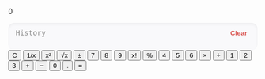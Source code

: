 <!DOCTYPE html>
<html lang="en">
<head>
<meta charset="UTF-8" />
<meta name="viewport" content="width=device-width, initial-scale=1" />
<title>Enhanced Calculator</title>
<style>
  @import url('https://fonts.googleapis.com/css2?family=Nunito:wght@400;700&display=swap');

  body {
    margin: 0;
    font-family: 'Nunito', sans-serif;
    background: linear-gradient(135deg,#f5f5f7, #d8d8db);
    color: #222;
    display: flex;
    justify-content: center;
    align-items: flex-start;
    min-height: 100vh;
    padding: 40px 20px;
  }
  body.alt-bg {
    background: linear-gradient(135deg, #e1e2e6, #fdfdfd);
  }

  .calculator-container {
    background:#363434;
    border-radius: 20px;
    width: 400px;
    box-shadow: 0 15px 40px rgba(0,0,0,0.15);
    padding: 30px 25px 50px;
    display: flex;
    flex-direction: column;
  }



  .display {
    background: #e2e3e7;
    border-radius: 15px;
    padding: 20px 15px;
    font-size: 2.75rem;
    text-align: right;
    overflow-x: auto;
    box-shadow: inset 0 5px 10px rgba(0,0,0,0.1);
    user-select: none;
    min-height: 60px;
    color: #222;
    font-weight: 600;
    font-family: monospace;
  }
  .history {
    margin-top: 15px;
    max-height: 115px;
    overflow-y: auto;
    border-radius: 12px;
    background: #f9f9fb;
    box-shadow: inset 0 3px 5px rgba(0,0,0,0.05);
    padding: 10px 15px;
    font-size: 0.9rem;
    line-height: 1.4;
    font-family: monospace;
    color: #555;
  }
  .history-header {
    display: flex;
    justify-content: space-between;
    align-items: center;
    color: #888;
    margin-bottom: 8px;
  }
  .btn-clear-history {
    cursor: pointer;
    background: transparent;
    border: none;
    color: #d9534f;
    font-weight: 700;
    font-size: 0.85rem;
    padding: 2px 6px;
    border-radius: 10px;
    transition: background 0.2s;
  }
  .btn-clear-history:hover {
    background: #d9534f;
    color: white;
  }

  .buttons {
    margin-top: 30px;
    display: grid;
    grid-template-columns: repeat(5, 1fr);
    grid-template-rows: repeat(5, 54px);
    gap: 12px;
  }

  button {
    font-size: 1.3rem;
    border-radius: 16px;
    border: none;
    background: #dedfe3;
    color: #333;
    box-shadow: 0 4px #b8bac0;
    cursor: pointer;
    transition: background 0.3s, transform 0.1s;
    user-select: none;
    display: flex;
    justify-content: center;
    align-items: center;
  }

  button:active {
    transform: translateY(2px);
    box-shadow: 0 2px #b8bac0;
  }

  button.operator {
    background: #ffa267;
    box-shadow: 0 4px #d2712c;
    color: #222;
    font-weight: 700;
  }
  button.operator:active {
    background: #e67629;
    box-shadow: 0 2px #d2712c;
  }

  button.clear {
    background: #f56353;
    box-shadow: 0 4px #c01f1f;
    color: white;
    font-weight: 700;
  }
  button.clear:active {
    background: #be322d;
    box-shadow: 0 2px #c01f1f;
  }

  button.zero {
    grid-column: span 2;
  }

  button.equals {
    background: #f7a600;
    box-shadow: 0 4px #b36b00;
    color: #fff;
    font-weight: 700;
    grid-column: span 2;
  }
  button.equals:active {
    background: #bd8400;
    box-shadow: 0 2px #b36b00;
  }

  button.extended {
    background: #9db4c0;
    box-shadow: 0 4px #7b8e99;
    font-weight: 700;
    color: #222;
  }
  button.extended:active {
    background: #7b8e99;
    box-shadow: 0 2px #7b8e99;
  }

  /* Scrollbar for history */
  .history::-webkit-scrollbar {
    width: 6px;
  }
  .history::-webkit-scrollbar-thumb {
    background-color: #bbb;
    border-radius: 3px;
  }
</style>
</head>
<body>
   <div class="calculator-container" role="application" aria-label="Enhanced calculator with advanced functions">
    <div id="display" class="display" aria-live="polite" aria-atomic="true" aria-label="Calculator display">0</div>
    <div class="history" id="history" aria-label="Calculation History" tabindex="0">
      <div class="history-header">
        <span>History</span>
        <button id="clear-history" class="btn-clear-history" aria-label="Clear History">Clear</button>
      </div>
      <ul id="history-list"></ul>
    </div>
    <div class="buttons" role="group" aria-label="Calculator Buttons">
      <!-- Row 1 -->
      <button class="clear" id="clear" aria-label="Clear">C</button>
      <button class="extended" id="reciprocal" aria-label="Reciprocal">1/x</button>
      <button class="extended" id="square" aria-label="Square">x²</button>
      <button class="extended" id="sqrt" aria-label="Square Root">√x</button>
      <button class="extended" id="plus-minus" aria-label="Plus or Minus">±</button>
      <!-- Row 2 -->
      <button data-digit="7" aria-label="7">7</button>
      <button data-digit="8" aria-label="8">8</button>
      <button data-digit="9" aria-label="9">9</button>
      <button class="extended" id="factorial" aria-label="Factorial">x!</button>
      <button class="extended" id="percent" aria-label="Percent">%</button>
      <!-- Row 3 -->
      <button data-digit="4" aria-label="4">4</button>
      <button data-digit="5" aria-label="5">5</button>
      <button data-digit="6" aria-label="6">6</button>
      <button class="operator" data-operator="*" aria-label="Multiply">×</button>
      <button class="operator" data-operator="/" aria-label="Divide">÷</button>
      <!-- Row 4 -->
      <button data-digit="1" aria-label="1">1</button>
      <button data-digit="2" aria-label="2">2</button>
      <button data-digit="3" aria-label="3">3</button>
      <button class="operator" data-operator="+" aria-label="Add">+</button>
      <button class="operator" data-operator="-" aria-label="Subtract">−</button>
      <!-- Row 5 -->
      <button data-digit="0" class="zero" aria-label="0">0</button>
      <button data-digit="." class="dot" aria-label="Decimal point">.</button>
      <button id="equals" class="equals" aria-label="Equals">=</button>
      <div></div>
      <div></div>
    </div>
  </div>

<script>
  (function() {
    const display = document.getElementById('display');
    const buttons = document.querySelectorAll('button');
    const historyList = document.getElementById('history-list');
    const clearHistoryBtn = document.getElementById('clear-history');

    let currentInput = '0';
    let operator = null;
    let firstOperand = null;
    let waitingForSecondOperand = false;
    let history = [];

    function updateDisplay() {
      display.textContent = currentInput;
    }

    function addToHistory(entry) {
      history.push(entry);
      updateHistoryUI();
    }

    function updateHistoryUI() {
      historyList.innerHTML = '';
      for(let i = history.length - 1; i >= 0; i--) {
        const li = document.createElement('li');
        li.textContent = history[i];
        li.tabIndex = 0;
        historyList.appendChild(li);
      }
    }

    function clearHistory() {
      history = [];
      updateHistoryUI();
    }

    function inputDigit(digit) {
      if (waitingForSecondOperand) {
        currentInput = digit;
        waitingForSecondOperand = false;
      } else {
        if (currentInput === '0' && digit !== '.') {
          currentInput = digit;
        } else {
          currentInput += digit;
        }
      }
    }

    function inputDecimal(dot) {
      if (waitingForSecondOperand) {
        currentInput = '0.';
        waitingForSecondOperand = false;
        return;
      }
      if (!currentInput.includes(dot)) {
        currentInput += dot;
      }
    }

    function handleOperator(nextOperator) {
      const inputValue = parseFloat(currentInput);

      if (operator && waitingForSecondOperand) {
        operator = nextOperator;
        return;
      }

      if (firstOperand == null && !isNaN(inputValue)) {
        firstOperand = inputValue;
      } else if (operator) {
        const result = calculate(firstOperand, inputValue, operator);
        if (result === "Error") {
          currentInput = "Error";
          firstOperand = null;
          operator = null;
          waitingForSecondOperand = false;
          updateDisplay();
          return;
        }
        currentInput = String(result);
        addToHistory(`${firstOperand} ${operator} ${inputValue} = ${result}`);
        firstOperand = result;
      }
      operator = nextOperator;
      waitingForSecondOperand = true;
    }

    function calculate(first, second, operator) {
      if (operator === '+') {
        return first + second;
      } else if (operator === '-') {
        return first - second;
      } else if (operator === '*') {
        return first * second;
      } else if (operator === '/') {
        if (second === 0) return "Error";
        return first / second;
      }
      return second;
    }

    function performSquare() {
      let value = parseFloat(currentInput);
      let result = value * value;
      addToHistory(`sqr(${value}) = ${result}`);
      currentInput = String(result);
      resetOperationState();
      updateDisplay();
    }

    function performSquareRoot() {
      let value = parseFloat(currentInput);
      if (value < 0) {
        currentInput = "Error";
        resetOperationState();
        updateDisplay();
        return;
      }
      let result = Math.sqrt(value);
      addToHistory(`√(${value}) = ${result}`);
      currentInput = String(result);
      resetOperationState();
      updateDisplay();
    }

    function performPercent() {
      let value = parseFloat(currentInput);
      if (firstOperand != null && operator !== null) {
        let percentValue;
        if (operator === '+' || operator === '-') {
          percentValue = (firstOperand * value) / 100;
        } else {
          percentValue = value / 100;
        }
        addToHistory(`% of ${currentInput} = ${percentValue}`);
        currentInput = String(percentValue);
        updateDisplay();
        waitingForSecondOperand = false;
      } else {
        let percentValue = value / 100;
        addToHistory(`% ${value} = ${percentValue}`);
        currentInput = String(percentValue);
        updateDisplay();
        waitingForSecondOperand = false;
      }
    }

    function factorial(n) {
      if (n === 0 || n === 1) return 1;
      let f = 1;
      for (let i = 2; i <= n; i++) {
        f *= i;
      }
      return f;
    }

    function performFactorial() {
      let value = parseFloat(currentInput);
      if (!Number.isInteger(value) || value < 0) {
        currentInput = "Error";
        resetOperationState();
        updateDisplay();
        return;
      }
      if (value > 170) {
        currentInput = "Error";
        resetOperationState();
        updateDisplay();
        return;
      }
      let result = factorial(value);
      addToHistory(`${value}! = ${result}`);
      currentInput = String(result);
      resetOperationState();
      updateDisplay();
    }

    function performReciprocal() {
      let value = parseFloat(currentInput);
      if (value === 0) {
        currentInput = "Error";
        resetOperationState();
        updateDisplay();
        return;
      }
      let result = 1 / value;
      addToHistory(`1/(${value}) = ${result}`);
      currentInput = String(result);
      resetOperationState();
      updateDisplay();
    }

    function performPlusMinus() {
      if (currentInput === "0" || currentInput === "Error") {
        return;
      }
      if (currentInput.startsWith("-")) {
        currentInput = currentInput.substring(1);
      } else {
        currentInput = "-" + currentInput;
      }
      updateDisplay();
    }

    function resetOperationState() {
      firstOperand = null;
      operator = null;
      waitingForSecondOperand = false;
    }

    function resetCalculator() {
      currentInput = '0';
      resetOperationState();
    }

    buttons.forEach(button => {
      button.addEventListener('click', () => {
        if (button.hasAttribute('data-digit')) {
          if (button.getAttribute('data-digit') === '.') {
            inputDecimal('.');
          } else {
            inputDigit(button.getAttribute('data-digit'));
          }
          updateDisplay();
          return;
        }

        if (button.hasAttribute('data-operator')) {
          handleOperator(button.getAttribute('data-operator'));
          updateDisplay();
          return;
        }

        if (button.id === 'clear') {
          resetCalculator();
          updateDisplay();
          return;
        }

        if (button.id === 'equals') {
          if (operator && !waitingForSecondOperand) {
            const inputValue = parseFloat(currentInput);
            const result = calculate(firstOperand, inputValue, operator);
            if (result === "Error") {
              currentInput = "Error";
            } else {
              currentInput = String(result);
              addToHistory(`${firstOperand} ${operator} ${inputValue} = ${result}`);
            }
            resetOperationState();
            updateDisplay();
          }
          return;
        }

        if (button.id === 'square') {
          performSquare();
          return;
        }

        if (button.id === 'sqrt') {
          performSquareRoot();
          return;
        }

        if (button.id === 'percent') {
          performPercent();
          return;
        }

        if (button.id === 'factorial') {
          performFactorial();
          return;
        }

        if (button.id === 'reciprocal') {
          performReciprocal();
          return;
        }

        if (button.id === 'plus-minus') {
          performPlusMinus();
          return;
        }
      });
    });

    clearHistoryBtn.addEventListener('click', () => {
      clearHistory();
    });

    updateHistoryUI();
    updateDisplay();
  })();
</script>
</body>
</html>
